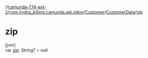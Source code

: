 //[camunda-7.14-ext-2](../../../../index.md)/[com.hydra_billing.camunda.api.odoo](../../index.md)/[Customer](../index.md)/[CustomerData](index.md)/[zip](zip.md)

# zip

[jvm]\
var [zip](zip.md): String? = null
